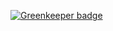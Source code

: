 

[![Greenkeeper badge](https://badges.greenkeeper.io/jamesallain/ncp-client.svg)](https://greenkeeper.io/)